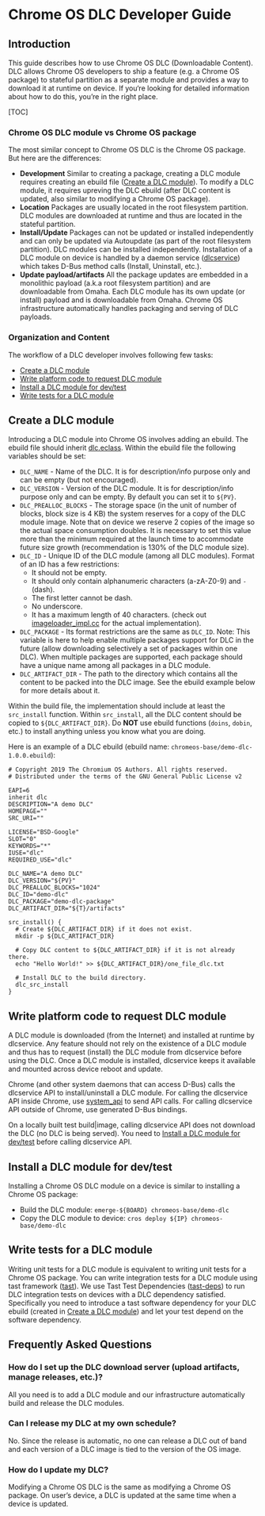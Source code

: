 # Chrome OS DLC Developer Guide

## Introduction

This guide describes how to use Chrome OS DLC (Downloadable Content).
DLC allows Chrome OS developers to ship a feature (e.g. a Chrome OS package) to
stateful partition as a separate module and provides a way to download it at
runtime on device. If you‘re looking for detailed information about how to do
this, you’re in the right place.

[TOC]

### Chrome OS DLC module vs Chrome OS package

The most similar concept to Chrome OS DLC is the Chrome OS package. But here
are the differences:

*   **Development** Similar to creating a package, creating a DLC module
    requires creating an ebuild file ([Create a DLC module]). To modify a DLC
    module, it requires upreving the DLC ebuild (after DLC content is updated,
    also similar to modifying a Chrome OS package).
*   **Location** Packages are usually located in the root filesystem partition.
    DLC modules are downloaded at runtime and thus are located in the stateful
    partition.
*   **Install/Update** Packages can not be updated or installed independently
    and can only be updated via Autoupdate (as part of the root filesystem
    partition). DLC modules can be installed independently. Installation of a
    DLC module on device is handled by a daemon service ([dlcservice]) which
    takes D-Bus method calls (Install, Uninstall, etc.).
*   **Update payload/artifacts** All the package updates are embedded in a
    monolithic payload (a.k.a root filesystem partition) and are downloadable
    from Omaha. Each DLC module has its own update (or install) payload and
    is downloadable from Omaha. Chrome OS infrastructure automatically handles
    packaging and serving of DLC payloads.

### Organization and Content

The workflow of a DLC developer involves following few tasks:

* [Create a DLC module]
* [Write platform code to request DLC module]
* [Install a DLC module for dev/test]
* [Write tests for a DLC module]

## Create a DLC module

Introducing a DLC module into Chrome OS involves adding an ebuild. The ebuild
file should inherit [dlc.eclass]. Within the ebuild file the following
variables should be set:

*   `DLC_NAME` - Name of the DLC. It is for description/info purpose only and
    can be empty (but not encouraged).
*   `DLC_VERSION` - Version of the DLC module. It is for description/info
    purpose only and can be empty. By default you can set it to `${PV}`.
*   `DLC_PREALLOC_BLOCKS` - The storage space (in the unit of number of blocks,
    block size is 4 KB) the system reserves for a copy of the DLC module
    image. Note that on device we reserve 2 copies of the image so the actual
    space consumption doubles. It is necessary to set this value more than the
    minimum required at the launch time to accommodate future size growth
    (recommendation is 130% of the DLC module size).
*    `DLC_ID` - Unique ID of the DLC module (among all DLC modules). Format of
     an ID has a few restrictions:
	 *    It should not be empty.
	 *    It should only contain alphanumeric characters (a-zA-Z0-9) and `-`
          (dash).
	 *    The first letter cannot be dash.
	 *    No underscore.
	 *    It has a maximum length of 40 characters.
	 (check out [imageloader_impl.cc] for the actual implementation).
*    `DLC_PACKAGE` - Its format restrictions are the same as `DLC_ID`. Note:
     This variable is here to help enable multiple packages support for DLC in
     the future (allow downloading selectively a set of packages within one
     DLC). When multiple packages are supported, each package should have a
     unique name among all packages in a DLC module.
*    `DLC_ARTIFACT_DIR` - The path to the directory which contains all the
     content to be packed into the DLC image. See the ebuild example below for
     more details about it.

Within the build file, the implementation should include at least the
`src_install` function. Within `src_install`, all the DLC content should be
copied to `${DLC_ARTIFACT_DIR}`. Do **NOT** use ebuild functions (`doins`,
`dobin`, etc.) to install anything unless you know what you are doing.

Here is an example of a DLC ebuild (ebuild name:
`chromeos-base/demo-dlc-1.0.0.ebuild`):

```
# Copyright 2019 The Chromium OS Authors. All rights reserved.
# Distributed under the terms of the GNU General Public License v2

EAPI=6
inherit dlc
DESCRIPTION="A demo DLC"
HOMEPAGE=""
SRC_URI=""

LICENSE="BSD-Google"
SLOT="0"
KEYWORDS="*"
IUSE="dlc"
REQUIRED_USE="dlc"

DLC_NAME="A demo DLC"
DLC_VERSION="${PV}"
DLC_PREALLOC_BLOCKS="1024"
DLC_ID="demo-dlc"
DLC_PACKAGE="demo-dlc-package"
DLC_ARTIFACT_DIR="${T}/artifacts"

src_install() {
  # Create ${DLC_ARTIFACT_DIR} if it does not exist.
  mkdir -p ${DLC_ARTIFACT_DIR}

  # Copy DLC content to ${DLC_ARTIFACT_DIR} if it is not already there.
  echo "Hello World!" >> ${DLC_ARTIFACT_DIR}/one_file_dlc.txt

  # Install DLC to the build directory.
  dlc_src_install
}
```

## Write platform code to request DLC module

A DLC module is downloaded (from the Internet) and installed at runtime by
dlcservice. Any feature should not rely on the existence of a DLC module and
thus has to request (install) the DLC module from dlcservice before using the
DLC. Once a DLC module is installed, dlcservice keeps it available and mounted
across device reboot and update.

Chrome (and other system daemons that can access D-Bus) calls the dlcservice API
to install/uninstall a DLC module. For calling the dlcservice API inside Chrome,
use [system_api] to send API calls. For calling dlcservice API outside of
Chrome, use generated D-Bus bindings.

On a locally built test build|image, calling dlcservice API does not download
the DLC (no DLC is being served). You need to
[Install a DLC module for dev/test] before calling dlcservice API.

## Install a DLC module for dev/test

Installing a Chrome OS DLC module on a device is similar to installing a Chrome
OS package:

*   Build the DLC module: `emerge-${BOARD} chromeos-base/demo-dlc`
*   Copy the DLC module to device: `cros deploy ${IP} chromeos-base/demo-dlc`

## Write tests for a DLC module

Writing unit tests for a DLC module is equivalent to writing unit tests for a
Chrome OS package.
You can write integration tests for a DLC module using tast framework ([tast]).
We use Tast Test Dependencies ([tast-deps]) to run DLC integration tests on
devices with a DLC dependency satisfied. Specifically you need to introduce a
tast software dependency for your DLC ebuild (created in [Create a DLC module])
and let your test depend on the software dependency.

## Frequently Asked Questions

### How do I set up the DLC download server (upload artifacts, manage releases, etc.)?

All you need is to add a DLC module and our infrastructure automatically build
and release the DLC modules.

### Can I release my DLC at my own schedule?

No. Since the release is automatic, no one can release a DLC out of band and
each version of a DLC image is tied to the version of the OS image.

### How do I update my DLC?

Modifying a Chrome OS DLC is the same as modifying a Chrome OS package. On
user’s device, a DLC is updated at the same time when a device is updated.

[dlcservice]: https://chromium.googlesource.com/chromiumos/platform2/+/refs/heads/master/dlcservice
[Create a DLC module]: #Create-a-DLC-module
[Write platform code to request DLC module]: #Write-platform-code-to-request-DLC-module
[Install a DLC module for dev/test]: #Install-a-DLC-module-for-dev/test
[Write tests for a DLC module]: #Write-tests-for-a-DLC-module
[dlc.eclass]: https://chromium.googlesource.com/chromiumos/overlays/chromiumos-overlay/+/master/eclass/dlc.eclass
[system_api]: https://chromium.googlesource.com/chromiumos/platform2/+/refs/heads/master/system_api
[imageloader_impl.cc]: https://chromium.googlesource.com/chromiumos/platform2/+/refs/heads/master/imageloader/imageloader_impl.cc
[tast]: go/tast
[tast-deps]: go/tast-deps
